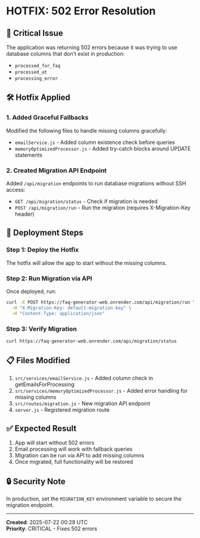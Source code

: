 # HOTFIX: 502 Error Resolution

## 🚨 Critical Issue
The application was returning 502 errors because it was trying to use database columns that don't exist in production:
- `processed_for_faq`
- `processed_at`
- `processing_error`

## 🛠️ Hotfix Applied

### 1. Added Graceful Fallbacks
Modified the following files to handle missing columns gracefully:
- `emailService.js` - Added column existence check before queries
- `memoryOptimizedProcessor.js` - Added try-catch blocks around UPDATE statements

### 2. Created Migration API Endpoint
Added `/api/migration` endpoints to run database migrations without SSH access:
- `GET /api/migration/status` - Check if migration is needed
- `POST /api/migration/run` - Run the migration (requires X-Migration-Key header)

## 🚀 Deployment Steps

### Step 1: Deploy the Hotfix
The hotfix will allow the app to start without the missing columns.

### Step 2: Run Migration via API
Once deployed, run:
```bash
curl -X POST https://faq-generator-web.onrender.com/api/migration/run \
  -H "X-Migration-Key: default-migration-key" \
  -H "Content-Type: application/json"
```

### Step 3: Verify Migration
```bash
curl https://faq-generator-web.onrender.com/api/migration/status
```

## 📋 Files Modified
1. `src/services/emailService.js` - Added column check in getEmailsForProcessing
2. `src/services/memoryOptimizedProcessor.js` - Added error handling for missing columns
3. `src/routes/migration.js` - New migration API endpoint
4. `server.js` - Registered migration route

## ✅ Expected Result
1. App will start without 502 errors
2. Email processing will work with fallback queries
3. Migration can be run via API to add missing columns
4. Once migrated, full functionality will be restored

## 🔒 Security Note
In production, set the `MIGRATION_KEY` environment variable to secure the migration endpoint.

---
**Created**: 2025-07-22 00:29 UTC  
**Priority**: CRITICAL - Fixes 502 errors